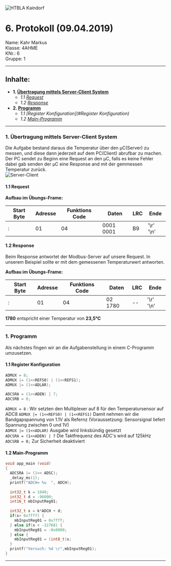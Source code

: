 ![HTBLA Kaindorf](https://github.com/HTLMechatronics/m15-la1-sx/blob/kahmam15/rsz_htl_kaindorf_logosvg.png)
# 6. Protokoll (09.04.2019)
Name: Kahr Markus  
Klasse: 4AHME  
KNr.: 6  
Gruppe: 1  
___

## Inhalte:  

* **1. [Übertragung mittels Server-Client System](#Server-client)**  
   * *1.1 [Request](#request)*  
   * *1.2 [Response](#response)*  
* **2. [Programm](#Programm)**  
   * *1.1 [Register Konfiguration](#Register Konfiguration)*  
   * *1.2 [Main-Programm](#Main-Programm)*  
   
___
  <a name="Server-client"></a>
### 1. Übertragung mittels Server-Client System
Die Aufgabe bestand daraus die Temperatur über den µC(Server) zu messen, und diese dann jederzeit auf dem PC(Client) abrufbar zu machen. Der PC sendet zu Beginn eine Request an den µC, falls es keine Fehler dabei gab senden der µC eine Response and mit der gemmessen Temperatur zurück.  
![Server-Client](https://github.com/HTLMechatronics/m15-la1-sx/blob/kahmam15/rsz_server-client-modbus.png)
  

<a name="request"></a>
#### 1.1 Request  
**Aufbau im Übungs-Frame:**

Start Byte|Adresse|Funktions Code|Daten|LRC|Ende
-|-|-|-|-|-
:|01|04|0001 0001|B9|'\r' '\n' 
  
    
<a name="response"></a>
#### 1.2 Response
Beim Response antwortet der Modbus-Server auf unsere Request. In unserem Beispiel sollte er mit dem gemessenen Temperaturwert antworten.
  
**Aufbau im Übungs-Frame:**

Start Byte|Adresse|Funktions Code|Daten|LRC|Ende
-|-|-|-|-|-
:|01|04|02 1780 |--|'\r' '\n' 
  
**1780** entspricht einer Temperatur von **23,5°C**
___  

<a name="Programm"></a>
### 1. Programm
Als nächstes fingen wir an die Aufgabenstellung in einem C-Programm umzusetzen.  
  

<a name="Register Konfiguration"></a>
#### 1.1 Register Konfiguration  

``` c
ADMUX = 8;
ADMUX |= (1<<REFS0) | (1<<REFS1);
ADMUX |= (1<<ADLAR);
  
ADCSRA = (1<<ADEN) | 7;
ADCSRB = 0;
```
```ADMUX = 8``` : Wir setzten den Multiplexer auf 8 für den Temperatursensor auf ADC8
```ADMUX |= (1<<REFS0) | (1<<REFS1)``` Damit nehmen wir die Bandgapspannung von 1.1V als Refernz (Voraussetzung: Sensorsignal liefert Spannung zwischen 0 und 1V)  
```ADMUX |= (1<<ADLAR)``` Ausgabe wird linksbündig gesetzt  
```ADCSRA = (1<<ADEN) | 7``` Die Taktfrequenz des ADC's wird auf 125kHz  
```ADCSRB = 0;``` Zur Sicherheit deaktiviert  
  
    
<a name="Main-Programm"></a>
#### 1.2 Main-Programm
```c
void app_main (void)
{
  ADCSRA |= (1<< ADSC);
  _delay_ms(1);
  printf("ADCH= %u  ", ADCH);
  
  int32_t k = 1040;
  int32_t d = -96000;
  int16_t mbInputReg01;
  
  int32_t x = k*ADCH + d;
  if(x> 0x7fff) {
    mbInputReg01 = 0x7fff;
  } else if(x < -32768) {
    mbInputReg01 = -0x8000;
  } else {
    mbInputReg01 = (int8_t)x;
  }
  printf("Versuch: %d \r",mbInputReg01);
}
```
___




[Punkt zu Punkt]: https://www.itwissen.info/Punkt-zu-Punkt-Verbindung-PzP-point-to-point-P2P.html
